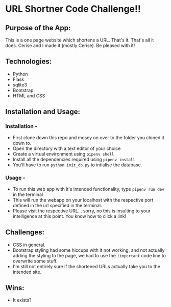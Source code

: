 # URL Shortner Code Challenge!!
## Purpose of the App:
This is a one page website which shortens a URL. That's it. That's all it does. Cerise and I made it (mostly Cerise). Be pleased with it!

## Technologies:
- Python
- Flask
- sqlite3
- Bootstrap
- HTML and CSS

## Installation and Usage:
### Installation -
- First clone down this repo and mosey on over to the folder you cloned it down to.
- Open the directory with a text editor of your choice
- Create a virtual environment using `pipenv shell`
- Install all the dependencies required using `pipenv install`
- You'll have to run `python init_db.py` to intialise the database.

### Usage -
- To run this web app with it's intended functionality, type `pipenv run dev` in the terminal 
- This will run the webapp on your localhost with the respective port defined in the url specified in the terminal.
- Please visit the respective URL... sorry, no this is insulting to your intelligence at this point. You know how to click a link! 

## Challenges:

- CSS in general. 
- Bootstrap styling had some hiccups with it not working, and not actually adding the styling to the page, we had to use the `!important` code line to overwrite some stuff.
- I'm still not entirely sure if the shortened URLs actually take you to the intended site. 
## Wins:
- It exists? 
